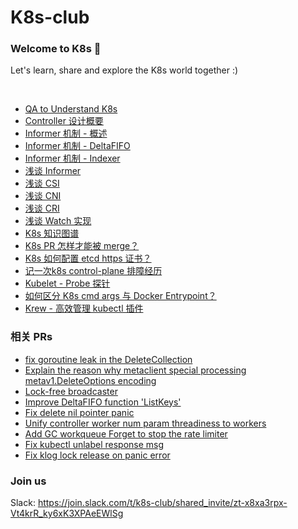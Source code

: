 # K8s-club

### Welcome to K8s 👋

Let's learn, share and explore the K8s world together :)

<br>

- [QA to Understand K8s](./articles/QA%20to%20Understand%20K8s.md)
- [Controller 设计概要](./articles/如何编写%20K8s-Controller.md)
- [Informer 机制 - 概述](./articles/Informer机制%20-%20概述.md)
- [Informer 机制 - DeltaFIFO](./articles/Informer机制%20-%20DeltaFIFO.md)
- [Informer 机制 - Indexer](./articles/Informer机制%20-%20Indexer.md)
- [浅谈 Informer](./articles/K8s%20系列(四)%20-%20浅谈%20Informer.md)
- [浅谈 CSI](./articles/K8s%20系列(五)%20-%20浅谈%20CSI.md)
- [浅谈 CNI](./articles/K8s%20系列(六)%20-%20浅谈%20CNI.md)
- [浅谈 CRI](./articles/浅谈%20K8s%20CRI.md)
- [浅谈 Watch 实现](./articles/浅谈%20K8s%20Watch%20实现.md)
- [K8s 知识图谱](./articles/K8s%20系列(一)%20-%20知识图谱.md)
- [K8s PR 怎样才能被 merge？](./articles/K8s%20系列(二)%20-%20K8s%20PR%20怎样才能被%20merge？.md)
- [K8s 如何配置 etcd https 证书？](./articles/K8s%20系列(三)%20-%20如何配置%20etcd%20https%20证书？.md)
- [记一次k8s control-plane 排障经历](./articles/抓虫日记%20-%20kube-apiserver.md)
- [Kubelet - Probe 探针](./articles/Kubelet%20-%20Probe%20探针.md)
- [如何区分 K8s cmd args 与 Docker Entrypoint？](./articles/如何区分%20K8s%20cmd%20args%20与%20Docker%20Entrypoint？.md)
- [Krew - 高效管理 kubectl 插件](./articles/Krew%20-%20高效管理%20kubectl%20插件.md)

### 相关 PRs
- [fix goroutine leak in the DeleteCollection](https://github.com/kubernetes/kubernetes/pull/105606)
- [Explain the reason why metaclient special processing metav1.DeleteOptions encoding](https://github.com/kubernetes/kubernetes/pull/104573)
- [Lock-free broadcaster](https://github.com/kubernetes/kubernetes/pull/91602)
- [Improve DeltaFIFO function 'ListKeys'](https://github.com/kubernetes/kubernetes/pull/104725)
- [Fix delete nil pointer panic](https://github.com/kubernetes/kubernetes/pull/103232)
- [Unify controller worker num param threadiness to workers](https://github.com/kubernetes/kubernetes/pull/104231)
- [Add GC workqueue Forget to stop the rate limiter](https://github.com/kubernetes/kubernetes/pull/106029)
- [Fix kubectl unlabel response msg](https://github.com/kubernetes/kubernetes/pull/104372)
- [Fix klog lock release on panic error](https://github.com/kubernetes/klog/pull/272)

### Join us

Slack: https://join.slack.com/t/k8s-club/shared_invite/zt-x8xa3rpx-Vt4krR_ky6xK3XPAeEWlSg
